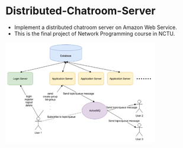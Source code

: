 # Distributed-Chatroom-Server
- Implement a distributed chatroom server on Amazon Web Service.
- This is the final project of Network Programming course in NCTU.

<img src="https://github.com/hank-kuo-cs/Distributed-Chatroom-Server/blob/main/src/spec.png" height="80%" width="80%">
